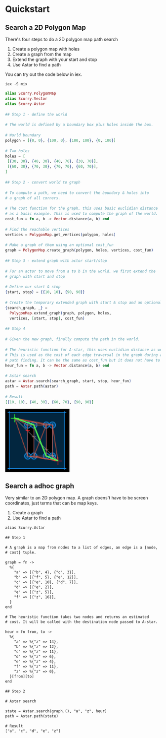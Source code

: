 # Quickstart

## Search a 2D Polygon Map

There's four steps to do a 2D polygon map path search

1. Create a polygon map with holes
1. Create a graph from the map
1. Extend the graph with your start and stop
1. Use Astar to find a path

You can try out the code below in iex.

```shell
iex -S mix
```

```elixir
alias Scurry.PolygonMap
alias Scurry.Vector
alias Scurry.Astar

## Step 1 - define the world

# The world is defined by a boundary box plus holes inside the box.

# World boundary
polygon = [{0, 0}, {100, 0}, {100, 100}, {0, 100}]

# Two holes
holes = [
 [{30, 30}, {40, 30}, {40, 70}, {30, 70}],
 [{60, 30}, {70, 30}, {70, 70}, {60, 70}],
]

## Step 2 - convert world to graph

# To compute a path, we need to convert the boundary & holes into
# a graph of all corners.

# The cost function for the graph, this uses basic euclidian distance
# as a basic example. This is used to compute the graph of the world.
cost_fun = fn a, b -> Vector.distance(a, b) end

# Find the reachable vertices
vertices = PolygonMap.get_vertices(polygon, holes)

# Make a graph of them using an optional cost_fun
graph = PolygonMap.create_graph(polygon, holes, vertices, cost_fun)

## Step 3 - extend graph with actor start/stop

# For an actor to move from a to b in the world, we first extend the
# graph with start and stop

# Define our start & stop
{start, stop} = {{10, 10}, {90, 90}}

# Create the temporary extended graph with start & stop and an optional cost_fun
{search_graph, _} =
  PolygonMap.extend_graph(graph, polygon, holes,
  vertices, [start, stop], cost_fun)

## Step 4

# Given the new graph, finally compute the path in the world.

# The heuristic function for A-star, this uses euclidian distance as well.
# This is used as the cost of each edge traversal in the graph during a-star
# path finding. It can be the same as cost_fun but it does not have to be.
heur_fun = fn a, b -> Vector.distance(a, b) end

# Astar search
astar = Astar.search(search_graph, start, stop, heur_fun)
path = Astar.path(astar)

# Result
[{10, 10}, {40, 30}, {60, 70}, {90, 90}]
```

![Sample](imgs/quickstart.png)

## Search a adhoc graph

Very similar to an 2D polygon map. A graph doens't have to be screen
coordinates, just terms that can be map keys.

1. Create a graph
1. Use Astar to find a path

```elixier
alias Scurry.Astar

## Step 1

# A graph is a map from nodes to a list of edges, an edge is a {node,
# cost} tuple.

graph = fn ->
  %{
    "a" => [{"b", 4}, {"c", 3}],
    "b" => [{"f", 5}, {"e", 12}],
    "c" => [{"e", 10}, {"d", 7}],
    "d" => [{"e", 2}],
    "e" => [{"z", 5}],
    "f" => [{"z", 16}],
  }
end

# The heuristic function takes two nodes and returns an estimated
# cost. It will be called with the destination node passed to A-star.

heur = fn from, to ->
  %{
    "a" => %{"z" => 14},
    "b" => %{"z" => 12},
    "c" => %{"z" => 11},
    "d" => %{"z" => 6},
    "e" => %{"z" => 4},
    "f" => %{"z" => 11},
    "z" => %{"z" => 0},
  }[from][to]
end

## Step 2

# Astar search

state = Astar.search(graph.(), "a", "z", heur)
path = Astar.path(state)

# Result
["a", "c", "d", "e", "z"]
```

